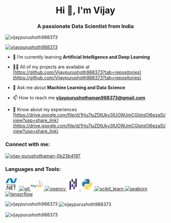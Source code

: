 <h1 align="center">Hi 👋, I'm Vijay</h1>
<h3 align="center">A passionate Data Scientist from India</h3>

<p align="left"> <img src="https://komarev.com/ghpvc/?username=vijaypurushoth988373&label=Profile%20views&color=0e75b6&style=flat" alt="vijaypurushoth988373" /> </p>

<p align="left"> <a href="https://github.com/ryo-ma/github-profile-trophy"><img src="https://github-profile-trophy.vercel.app/?username=vijaypurushoth988373" alt="vijaypurushoth988373" /></a> </p>

- 🌱 I’m currently learning **Artificial Intelligence and Deep Learning**

- 👨‍💻 All of my projects are available at [https://github.com/Vijaypurushoth988373?tab=repositories](https://github.com/Vijaypurushoth988373?tab=repositories)

- 💬 Ask me about **Machine Learning and Data Science**

- 📫 How to reach me **vijaypurushothaman988373@gmail.com**

- 📄 Know about my experiences [https://drive.google.com/file/d/1Hu7luZDtUky3IUOWJmCGlstgOl6ezaSj/view?usp=share_link](https://drive.google.com/file/d/1Hu7luZDtUky3IUOWJmCGlstgOl6ezaSj/view?usp=share_link)

<h3 align="left">Connect with me:</h3>
<p align="left">
<a href="https://linkedin.com/in/vijay-purushothaman-0b23b4197" target="blank"><img align="center" src="https://raw.githubusercontent.com/rahuldkjain/github-profile-readme-generator/master/src/images/icons/Social/linked-in-alt.svg" alt="vijay-purushothaman-0b23b4197" height="30" width="40" /></a>
</p>

<h3 align="left">Languages and Tools:</h3>
<p align="left"> <a href="https://dotnet.microsoft.com/" target="_blank" rel="noreferrer"> <img src="https://raw.githubusercontent.com/devicons/devicon/master/icons/dot-net/dot-net-original-wordmark.svg" alt="dotnet" width="40" height="40"/> </a> <a href="https://git-scm.com/" target="_blank" rel="noreferrer"> <img src="https://www.vectorlogo.zone/logos/git-scm/git-scm-icon.svg" alt="git" width="40" height="40"/> </a> <a href="https://www.mysql.com/" target="_blank" rel="noreferrer"> <img src="https://raw.githubusercontent.com/devicons/devicon/master/icons/mysql/mysql-original-wordmark.svg" alt="mysql" width="40" height="40"/> </a> <a href="https://opencv.org/" target="_blank" rel="noreferrer"> <img src="https://www.vectorlogo.zone/logos/opencv/opencv-icon.svg" alt="opencv" width="40" height="40"/> </a> <a href="https://pandas.pydata.org/" target="_blank" rel="noreferrer"> <img src="https://raw.githubusercontent.com/devicons/devicon/2ae2a900d2f041da66e950e4d48052658d850630/icons/pandas/pandas-original.svg" alt="pandas" width="40" height="40"/> </a> <a href="https://www.python.org" target="_blank" rel="noreferrer"> <img src="https://raw.githubusercontent.com/devicons/devicon/master/icons/python/python-original.svg" alt="python" width="40" height="40"/> </a> <a href="https://scikit-learn.org/" target="_blank" rel="noreferrer"> <img src="https://upload.wikimedia.org/wikipedia/commons/0/05/Scikit_learn_logo_small.svg" alt="scikit_learn" width="40" height="40"/> </a> <a href="https://seaborn.pydata.org/" target="_blank" rel="noreferrer"> <img src="https://seaborn.pydata.org/_images/logo-mark-lightbg.svg" alt="seaborn" width="40" height="40"/> </a> <a href="https://www.tensorflow.org" target="_blank" rel="noreferrer"> <img src="https://www.vectorlogo.zone/logos/tensorflow/tensorflow-icon.svg" alt="tensorflow" width="40" height="40"/> </a> </p>

<p><img align="left" src="https://github-readme-stats.vercel.app/api/top-langs?username=vijaypurushoth988373&show_icons=true&locale=en&layout=compact" alt="vijaypurushoth988373" /></p>

<p>&nbsp;<img align="center" src="https://github-readme-stats.vercel.app/api?username=vijaypurushoth988373&show_icons=true&locale=en" alt="vijaypurushoth988373" /></p>

<p><img align="center" src="https://github-readme-streak-stats.herokuapp.com/?user=vijaypurushoth988373&" alt="vijaypurushoth988373" /></p>
